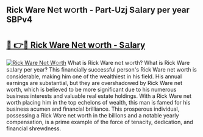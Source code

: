 ## Rick Ware N𝚎t w𝚘rth - Part-Uzj S𝚊lary per year SBPv4

# <h2><a href="http://gc11j59.nevu.top/?p=Rick+Ware">🔗 👉🔴 Rick Ware N𝚎t w𝚘rth - S𝚊lary</a></h2>

[![Rick Ware N𝚎t W𝚘rth](https://i.imgur.com/Oavwk0R.jpeg)](http://gc11j59.nevu.top/?p=Rick+Ware)
What is Rick Ware n𝚎t w𝚘rth? What is Rick Ware s𝚊lary per year?
This financially successful person's Rick Ware net worth is considerable, making him one of the wealthiest in his field. His annual earnings are substantial, but they are overshadowed by Rick Ware net worth, which is believed to be more significant due to his numerous business interests and valuable real estate holdings. With a Rick Ware net worth placing him in the top echelons of wealth, this man is famed for his business acumen and financial brilliance. This prosperous individual, possessing a Rick Ware net worth in the billions and a notable yearly compensation, is a prime example of the force of tenacity, dedication, and financial shrewdness.
